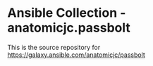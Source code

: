 # Ansible Collection - anatomicjc.passbolt

This is the source repository for https://galaxy.ansible.com/anatomicjc/passbolt

